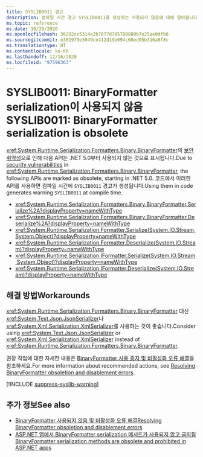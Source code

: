 ```yaml
---
title: SYSLIB0011 경고
description: 컴파일 시간 경고 SYSLIB0011을 생성하는 사용되지 않음에 대해 알아봅니다.
ms.topic: reference
ms.date: 10/20/2020
ms.openlocfilehash: 36292cc5314e2b7677d705780880b7e25ae0dfb6
ms.sourcegitcommit: e301979e3049ce412d19b094c60ed95b316a8f8c
ms.translationtype: HT
ms.contentlocale: ko-KR
ms.lasthandoff: 12/16/2020
ms.locfileid: "97596363"
---
```

# <a name="syslib0011-binaryformatter-serialization-is-obsolete"></a><span data-ttu-id="0699c-103">SYSLIB0011: BinaryFormatter serialization이 사용되지 않음</span><span class="sxs-lookup"><span data-stu-id="0699c-103">SYSLIB0011: BinaryFormatter serialization is obsolete</span></span>

<span data-ttu-id="0699c-104"><xref:System.Runtime.Serialization.Formatters.Binary.BinaryFormatter>의 [보안 취약성](../../../standard/serialization/binaryformatter-security-guide.md#binaryformatter-security-vulnerabilities)으로 인해 다음 API는 .NET 5.0부터 사용되지 않는 것으로 표시됩니다.</span><span class="sxs-lookup"><span data-stu-id="0699c-104">Due to [security vulnerabilities](../../../standard/serialization/binaryformatter-security-guide.md#binaryformatter-security-vulnerabilities) in <xref:System.Runtime.Serialization.Formatters.Binary.BinaryFormatter>, the following APIs are marked as obsolete, starting in .NET 5.0.</span></span> <span data-ttu-id="0699c-105">코드에서 이러한 API를 사용하면 컴파일 시간에 `SYSLIB0011` 경고가 생성됩니다.</span><span class="sxs-lookup"><span data-stu-id="0699c-105">Using them in code generates warning `SYSLIB0011` at compile time.</span></span>

- <xref:System.Runtime.Serialization.Formatters.Binary.BinaryFormatter.Serialize%2A?displayProperty=nameWithType>
- <xref:System.Runtime.Serialization.Formatters.Binary.BinaryFormatter.Deserialize%2A?displayProperty=nameWithType>
- <xref:System.Runtime.Serialization.Formatter.Serialize(System.IO.Stream,System.Object)?displayProperty=nameWithType>
- <xref:System.Runtime.Serialization.Formatter.Deserialize(System.IO.Stream)?displayProperty=nameWithType>
- <xref:System.Runtime.Serialization.IFormatter.Serialize(System.IO.Stream,System.Object)?displayProperty=nameWithType>
- <xref:System.Runtime.Serialization.IFormatter.Deserialize(System.IO.Stream)?displayProperty=nameWithType>

## <a name="workarounds"></a><span data-ttu-id="0699c-106">해결 방법</span><span class="sxs-lookup"><span data-stu-id="0699c-106">Workarounds</span></span>

<span data-ttu-id="0699c-107"><xref:System.Runtime.Serialization.Formatters.Binary.BinaryFormatter> 대신 <xref:System.Text.Json.JsonSerializer>나 <xref:System.Xml.Serialization.XmlSerializer>를 사용하는 것이 좋습니다.</span><span class="sxs-lookup"><span data-stu-id="0699c-107">Consider using <xref:System.Text.Json.JsonSerializer> or <xref:System.Xml.Serialization.XmlSerializer> instead of <xref:System.Runtime.Serialization.Formatters.Binary.BinaryFormatter>.</span></span>

<span data-ttu-id="0699c-108">권장 작업에 대한 자세한 내용은 [BinaryFormatter 사용 중지 및 비활성화 오류 해결](https://aka.ms/binaryformatter)을 참조하세요.</span><span class="sxs-lookup"><span data-stu-id="0699c-108">For more information about recommended actions, see [Resolving BinaryFormatter obsoletion and disablement errors](https://aka.ms/binaryformatter).</span></span>

[!INCLUDE [suppress-syslib-warning](../../../../includes/suppress-syslib-warning.md)]

## <a name="see-also"></a><span data-ttu-id="0699c-109">추가 정보</span><span class="sxs-lookup"><span data-stu-id="0699c-109">See also</span></span>

- [<span data-ttu-id="0699c-110">BinaryFormatter 사용되지 않음 및 비활성화 오류 해결</span><span class="sxs-lookup"><span data-stu-id="0699c-110">Resolving BinaryFormatter obsoletion and disablement errors</span></span>](https://aka.ms/binaryformatter)
- [<span data-ttu-id="0699c-111">ASP.NET 앱에서 BinaryFormatter serialization 메서드가 사용되지 않고 금지됨</span><span class="sxs-lookup"><span data-stu-id="0699c-111">BinaryFormatter serialization methods are obsolete and prohibited in ASP.NET apps</span></span>](../core-libraries/5.0/binaryformatter-serialization-obsolete.md)
